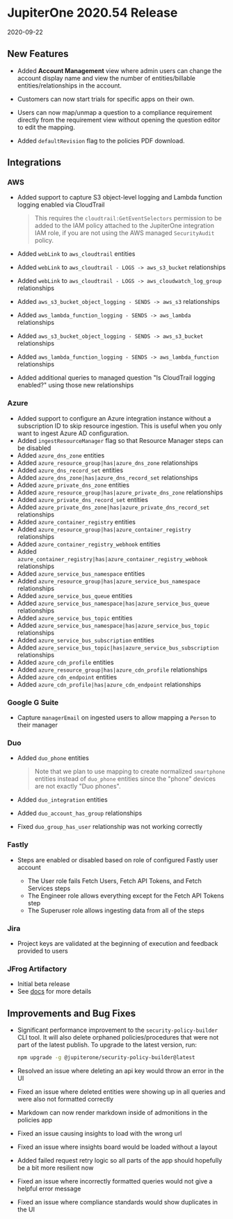 # JupiterOne 2020.54 Release

2020-09-22

## New Features

- Added **Account Management** view where admin users can change the account display name and
  view the number of entities/billable entities/relationships in the account.

- Customers can now start trials for specific apps on their own.

- Users can now map/unmap a question to a compliance requirement directly from the requirement view
  without opening the question editor to edit the mapping.

- Added `defaultRevision` flag to the policies PDF download.

## Integrations

### AWS

- Added support to capture S3 object-level logging and Lambda function logging enabled via CloudTrail

  > This requires the `cloudtrail:GetEventSelectors` permission to be added to the IAM policy attached
  > to the JupiterOne integration IAM role, if you are not using the AWS managed `SecurityAudit` policy.

- Added `webLink` to `aws_cloudtrail` entities
- Added `webLink` to `aws_cloudtrail - LOGS -> aws_s3_bucket` relationships
- Added `webLink` to `aws_cloudtrail - LOGS -> aws_cloudwatch_log_group` relationships
- Added `aws_s3_bucket_object_logging - SENDS -> aws_s3` relationships
- Added `aws_lambda_function_logging - SENDS -> aws_lambda` relationships
- Added `aws_s3_bucket_object_logging - SENDS -> aws_s3_bucket` relationships
- Added `aws_lambda_function_logging - SENDS -> aws_lambda_function` relationships
- Added additional queries to managed question "Is CloudTrail logging enabled?" using those new relationships

### Azure

- Added support to configure an Azure integration instance without a subscription ID to skip
  resource ingestion. This is useful when you only want to ingest Azure AD configuration.
- Added `ingestResourceManager` flag so that Resource Manager steps can be disabled
- Added `azure_dns_zone` entities
- Added `azure_resource_group|has|azure_dns_zone` relationships
- Added `azure_dns_record_set` entities
- Added `azure_dns_zone|has|azure_dns_record_set` relationships
- Added `azure_private_dns_zone` entities
- Added `azure_resource_group|has|azure_private_dns_zone` relationships
- Added `azure_private_dns_record_set` entities
- Added `azure_private_dns_zone|has|azure_private_dns_record_set` relationships
- Added `azure_container_registry` entities
- Added `azure_resource_group|has|azure_container_registry` relationships
- Added `azure_container_registry_webhook` entities
- Added `azure_container_registry|has|azure_container_registry_webhook` relationships
- Added `azure_service_bus_namespace` entities
- Added `azure_resource_group|has|azure_service_bus_namespace` relationships
- Added `azure_service_bus_queue` entities
- Added `azure_service_bus_namespace|has|azure_service_bus_queue` relationships
- Added `azure_service_bus_topic` entities
- Added `azure_service_bus_namespace|has|azure_service_bus_topic` relationships
- Added `azure_service_bus_subscription` entities
- Added `azure_service_bus_topic|has|azure_service_bus_subscription` relationships
- Added `azure_cdn_profile` entities
- Added `azure_resource_group|has|azure_cdn_profile` relationships
- Added `azure_cdn_endpoint` entities
- Added `azure_cdn_profile|has|azure_cdn_endpoint` relationships

### Google G Suite

- Capture `managerEmail` on ingested users to allow mapping a `Person` to their manager

### Duo

- Added `duo_phone` entities

  > Note that we plan to use mapping to create normalized `smartphone` entities instead of
  > `duo_phone` entities since the "phone" devices are not exactly "Duo phones".

- Added `duo_integration` entities
- Added `duo_account_has_group` relationships
- Fixed `duo_group_has_user` relationship was not working correctly

### Fastly

- Steps are enabled or disabled based on role of configured Fastly user account

  - The User role fails Fetch Users, Fetch API Tokens, and Fetch Services steps
  - The Engineer role allows everything except for the Fetch API Tokens step
  - The Superuser role allows ingesting data from all of the steps

### Jira

- Project keys are validated at the beginning of execution and feedback provided to users

### JFrog Artifactory

- Initial beta release
- See [docs](../docs/integrations/jfrog-artifactorygraph-jfrog-artifactory.md) for more details

## Improvements and Bug Fixes

- Significant performance improvement to the `security-policy-builder` CLI tool.
  It will also delete orphaned policies/procedures that were not part of the latest publish.
  To upgrade to the latest version, run:

  ```bash
  npm upgrade -g @jupiterone/security-policy-builder@latest
  ```

- Resolved an issue where deleting an api key would throw an error in the UI

- Fixed an issue where deleted entities were showing up in all queries and were also not formatted correctly

- Markdown can now render markdown inside of admonitions in the policies app

- Fixed an issue causing insights to load with the wrong url

- Fixed an issue where insights board would be loaded without a layout

- Added failed request retry logic so all parts of the app should hopefully be a bit more resilient now

- Fixed an issue where incorrectly formatted queries would not give a helpful error message

- Fixed an issue where compliance standards would show duplicates in the UI
